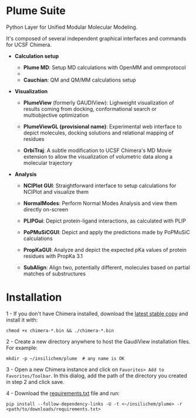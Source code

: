 # Plume Suite

Python Layer for Unified Modular Molecular Modeling.

It's composed of several independent graphical interfaces and commands for UCSF Chimera.


- **Calculation setup**

    - **Plume MD**: Setup MD calculations with OpenMM and ommprotocol
    - 
    - **Cauchian**: QM and QM/MM calculations setup

- **Visualization**

    - **PlumeView** (formerly GAUDIView): Lighweight visualization of results coming from docking, conformational search or multiobjective optimization
    - **PlumeViewGL (provisional name)**: Experimental web interface to depict molecules, docking solutions and relational mapping of residues

    - **OrbiTraj**: A subtle modification to UCSF Chimera's MD Movie extension to allow the visualization of volumetric data along a molecular trajectory

- **Analysis**

    - **NCIPlot GUI**: Straightforward interface to setup calculations for NCIPlot and visualize them

    - **NormalModes**: Perform Normal Modes Analysis and view them directly on-screen

    - **PLIPGui**: Depict protein-ligand interactions, as calculated with PLIP

    - **PoPMuSiCGUI**: Depict and apply the predictions made by PoPMuSiC calculations

    - **PropKaGUI**: Analyze and depict the expected pKa values of protein residues with PropKa 3.1

    - **SubAlign**: Align two, potentially different, molecules based on partial matches of substructures

# Installation

1 - If you don't have Chimera installed, download the [latest stable copy](http://www.cgl.ucsf.edu/chimera/download.html) and install it with:

    chmod +x chimera-*.bin && ./chimera-*.bin

2 - Create a new directory anywhere to host the GaudiView installation files. For example:
    
    mkdir -p ~/insilichem/plume  # any name is OK

3 - Open a new Chimera instance and click on `Favorites> Add to Favorites/Toolbar`. In this dialog, add the path of the directory you created in step 2 and click save.

4 - Download the [requirements.txt](requirements.txt) file and run:

    pip install --follow-dependency-links -U -t <~/insilichem/plume> -r <path/to/downloads/requirements.txt> 